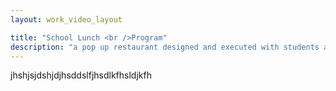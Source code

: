 ```yaml
---
layout: work_video_layout

title: "School Lunch <br />Program"
description: "a pop up restaurant designed and executed with students at Mervo High School"
---
```


jhshjsjdshjdjhsddslfjhsdlkfhsldjkfh